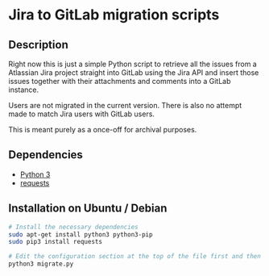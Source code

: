 # Jira to GitLab migration scripts

## Description

Right now this is just a simple Python script to retrieve all the issues from a
Atlassian Jira project straight into GitLab using the Jira API and insert those
issues together with their attachments and comments into a GitLab instance.

Users are not migrated in the current version. There is also no attempt made to
match Jira users with GitLab users.

This is meant purely as a once-off for archival purposes.

## Dependencies

* [Python 3](https://python.org/)
* [requests](https://pypi.org/project/requests/)

## Installation on Ubuntu / Debian

```bash
# Install the necessary dependencies
sudo apt-get install python3 python3-pip
sudo pip3 install requests

# Edit the configuration section at the top of the file first and then execute
python3 migrate.py
```
